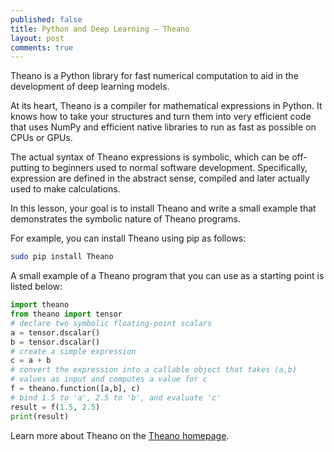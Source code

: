 ```yaml
---
published: false
title: Python and Deep Learning – Theano
layout: post
comments: true
---
```


Theano is a Python library for fast numerical computation to aid in the development of deep learning models.

At its heart, Theano is a compiler for mathematical expressions in Python. It knows how to take your structures and turn them into very efficient code that uses NumPy and efficient native libraries to run as fast as possible on CPUs or GPUs.

The actual syntax of Theano expressions is symbolic, which can be off-putting to beginners used to normal software development. Specifically, expression are defined in the abstract sense, compiled and later actually used to make calculations.

In this lesson, your goal is to install Theano and write a small example that demonstrates the symbolic nature of Theano programs.

For example, you can install Theano using pip as follows:

```sh
sudo pip install Theano
```

A small example of a Theano program that you can use as a starting point is listed below:
``` python
import theano
from theano import tensor
# declare two symbolic floating-point scalars
a = tensor.dscalar()
b = tensor.dscalar()
# create a simple expression
c = a + b
# convert the expression into a callable object that takes (a,b)
# values as input and computes a value for c
f = theano.function([a,b], c)
# bind 1.5 to 'a', 2.5 to 'b', and evaluate 'c'
result = f(1.5, 2.5)
print(result)
```

Learn more about Theano on the [Theano homepage](http://deeplearning.net/software/theano/?__s=rvasa3puiemv9zazwcff).
